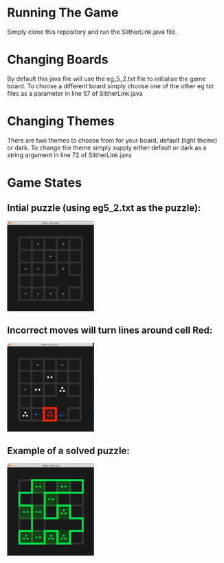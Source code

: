 # Running The Game
Simply clone this repository and run the SlitherLink.java file.

# Changing Boards
By default this java file will use the eg_5_2.txt file to initialise the game board.
To choose a different board simply choose one of the other eg txt files as a parameter in line 57 of SlitherLink.java

# Changing Themes
There are two themes to choose from for your board, default (light theme) or dark.
To change the theme simply supply either default or dark as a string argument in line 72 of SlitherLink.java

# Game States

## Intial puzzle (using eg5_2.txt as the puzzle):
<img src="./images/initial-board.png" style="max-width: 40%;" />

## Incorrect moves will turn lines around cell Red:
<img src="./images/invalid-move.png" style="max-width: 40%;"/>

## Example of a solved puzzle:
<img src="./images/win.png" style="max-width: 40%;" />
